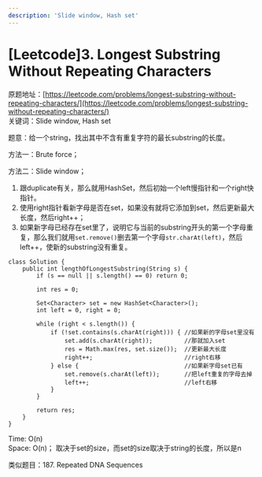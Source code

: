 ```yaml
---
description: 'Slide window, Hash set'
---
```


# \[Leetcode\]3. Longest Substring Without Repeating Characters

原题地址：[https://leetcode.com/problems/longest-substring-without-repeating-characters/](https://leetcode.com/problems/longest-substring-without-repeating-characters/)  
关键词：Slide window, Hash set

题意：给一个string，找出其中不含有重复字符的最长substring的长度。



方法一：Brute force；

方法二：Slide window；  
1. 跟duplicate有关，那么就用HashSet，然后初始一个left慢指针和一个right快指针。  
2. 使用right指针看新字母是否在set，如果没有就将它添加到set，然后更新最大长度，然后right++；  
3. 如果新字母已经存在set里了，说明它与当前的substring开头的第一个字母重复，那么我们就用`set.remove()`删去第一个字母`str.charAt(left)`，然后left++，使新的substring没有重复。

```text
class Solution {
    public int lengthOfLongestSubstring(String s) {
        if (s == null || s.length() == 0) return 0;
        
        int res = 0;
        
        Set<Character> set = new HashSet<Character>();
        int left = 0, right = 0;
        
        while (right < s.length()) {
            if (!set.contains(s.charAt(right))) { //如果新的字母set里没有
                set.add(s.charAt(right));         //那就加入set
                res = Math.max(res, set.size());  //更新最大长度
                right++;                          //right右移
            } else {                              //如果新字母set已有
                set.remove(s.charAt(left));       //把left重复的字母去掉
                left++;                           //left右移
            }         
        }
        
        return res;
    }
}
```

Time: O\(n\)  
Space: O\(n\)； 取决于set的size，而set的size取决于string的长度，所以是n





类似题目：187. Repeated DNA Sequences









